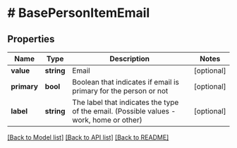 # # BasePersonItemEmail

## Properties

Name | Type | Description | Notes
------------ | ------------- | ------------- | -------------
**value** | **string** | Email | [optional]
**primary** | **bool** | Boolean that indicates if email is primary for the person or not | [optional]
**label** | **string** | The label that indicates the type of the email. (Possible values - work, home or other) | [optional]

[[Back to Model list]](../README.md#documentation-for-models) [[Back to API list]](../README.md#documentation-for-api-endpoints) [[Back to README]](../README.md)
